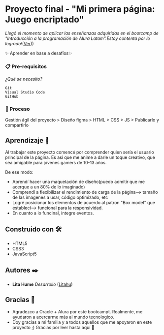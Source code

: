 # Proyecto final - "Mi primera página: Juego encriptado"
_Llegó el momento de aplicar las enseñanzas adquiridas en el bootcamp de "Introducción a la programación de
Alura Latam".Estoy contenta por lo logrado!_([Ver](https://encrypted-alura.vercel.app/)))  

✨ Aprender en base a desafíos✨

### 📋 Pre-requisitos
_¿Qué se necesito?_
```
Git
Visual Studio Code
GitHub
```

### 🔧 Proceso 
Gestión ágil del proyecto > Diseño figma > HTML > CSS > JS > Publicarlo y compartirlo

## Aprendizaje 🚀
Al trabajar este proyecto comencé por comprender quien sería el usuario principal de la página. 
Es así que me anime a darle un toque creativo, que sea amigable para jóvenes gamers de 10-13 años. 

De ese modo:
* Aprendí hacer una maquetación de diseño(puedo admitir que me acerque a un 80% de lo imaginado)
* Comprendí a flexibilizar el rendimiento de carga de la página--> tamaño de las imagenes a usar, código optimizado, etc
* Logré posicionar los elementos de acuerdo al patron "Box model" que establecí--> funcional para la responsividad.
* En cuanto a lo funcinal, integre eventos.

## Construido con 🛠️
* HTML5
* CSS3
* JavaScript5

## Autores ✒️
* **Lita Hume** _Desarrollo_ ([Litahu](https://github.com/litahu))

## Gracias 🎁
* Agradezco a Oracle + Alura por este bootcampt. Realmente, me ayudaron a acercarme más al mundo tecnologico.
* Doy gracias a mi familia y a todos aquellos que me apoyaron en este proyecto ;)
Gracias por leer hasta aquí 📣
